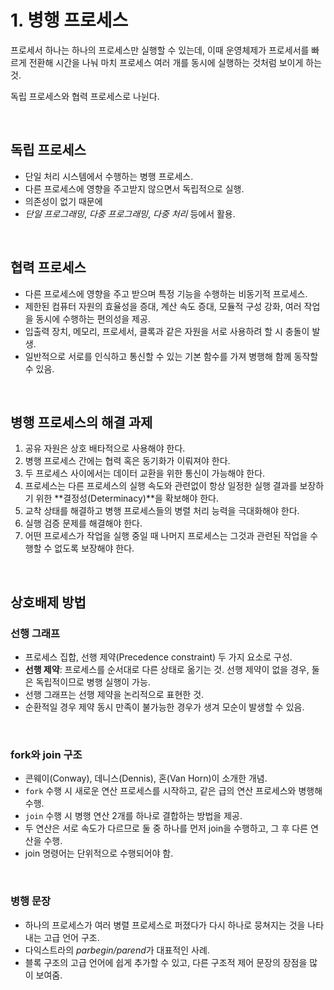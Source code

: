 # 1. 병행 프로세스
프로세서 하나는 하나의 프로세스만 실행할 수 있는데, 이때 운영체제가 프로세서를 빠르게 전환해 시간을 나눠 마치 프로세스 여러 개를 동시에 실행하는 것처럼 보이게 하는 것.

독립 프로세스와 협력 프로세스로 나뉜다.

<br>

## 독립 프로세스
- 단일 처리 시스템에서 수행하는 병행 프로세스.
- 다른 프로세스에 영향을 주고받지 않으면서 독립적으로 실행.
- 의존성이 없기 때문에 
- *단일 프로그래밍*, *다중 프로그래밍*, *다중 처리* 등에서 활용.

<br>

## 협력 프로세스
- 다른 프로세스에 영향을 주고 받으며 특정 기능을 수행하는 비동기적 프로세스.
- 제한된 컴퓨터 자원의 효율성을 증대, 계산 속도 증대, 모듈적 구성 강화, 여러 작업을 동시에 수행하는 편의성을 제공.
- 입출력 장치, 메모리, 프로세서, 클록과 같은 자원을 서로 사용하려 할 시 충돌이 발생.
- 일반적으로 서로를 인식하고 통신할 수 있는 기본 함수를 가져 병행해 함께 동작할 수 있음.

<br>

## 병행 프로세스의 해결 과제
1. 공유 자원은 상호 배타적으로 사용해야 한다.
2. 병행 프로세스 간에는 협력 혹은 동기화가 이뤄져야 한다.
3. 두 프로세스 사이에서는 데이터 교환을 위한 통신이 가능해야 한다.
4. 프로세스는 다른 프로세스의 실행 속도와 관련없이 항상 일정한 실행 결과를 보장하기 위한 **결정성(Determinacy)**을 확보해야 한다.
5. 교착 상태를 해결하고 병행 프로세스들의 병렬 처리 능력을 극대화해야 한다.
6. 실행 검증 문제를 해결해야 한다.
7. 어떤 프로세스가 작업을 실행 중일 때 나머지 프로세스는 그것과 관련된 작업을 수행할 수 없도록 보장해야 한다.

<br>

## 상호배제 방법

### 선행 그래프
- 프로세스 집합, 선행 제약(Precedence constraint) 두 가지 요소로 구성.
- **선행 제약**: 프로세스를 순서대로 다른 상태로 옮기는 것. 선행 제약이 없을 경우, 둘은 독립적이므로 병행 실행이 가능.
- 선행 그래프는 선행 제약을 논리적으로 표현한 것.
- 순환적일 경우 제약 동시 만족이 불가능한 경우가 생겨 모순이 발생할 수 있음.

<br>

### fork와 join 구조
- 콘웨이(Conway), 데니스(Dennis), 혼(Van Horn)이 소개한 개념.
- `fork` 수행 시 새로운 연산 프로세스를 시작하고, 같은 급의 연산 프로세스와 병행해 수행.
- `join` 수행 시 병행 연산 2개를 하나로 결합하는 방법을 제공.
- 두 연산은 서로 속도가 다르므로 둘 중 하나를 먼저 join을 수행하고, 그 후 다른 연산을 수행.
- join 명령어는 단위적으로 수행되어야 함.

<br>

### 병행 문장
- 하나의 프로세스가 여러 병렬 프로세스로 퍼졌다가 다시 하나로 뭉쳐지는 것을 나타내는 고급 언어 구조.
- 다익스트라의 *parbegin/parend*가 대표적인 사례.
- 블록 구조의 고급 언어에 쉽게 추가할 수 있고, 다른 구조적 제어 문장의 장점을 많이 보여줌.

<br>